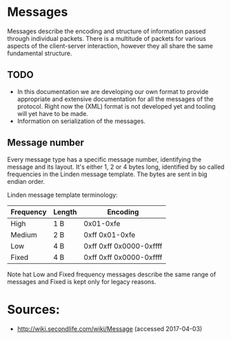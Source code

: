 # Messages
Messages describe the encoding and structure of information passed through individual packets. There is a multitude of packets for various aspects of the client-server interaction, however they all share the same fundamental structure.

## TODO
* In this documentation we are developing our own format to provide appropriate and extensive documentation for all the messages of the protocol. Right now the (XML) format is not developed yet and tooling will yet have to be made.
* Information on serialization of the messages.

## Message number
Every message type has a specific message number, identifying the message and its layout.
It's either 1, 2 or 4 bytes long, identified by so called frequencies in the Linden message template.
The bytes are sent in big endian order.

Linden message template terminology:

| Frequency | Length | Encoding                |
| --------- | ------ | ----------------------- |
| High      | 1 B    | 0x01-0xfe               |
| Medium    | 2 B    | 0xff 0x01-0xfe          |
| Low       | 4 B    | 0xff 0xff 0x0000-0xffff |
| Fixed     | 4 B    | 0xff 0xff 0x0000-0xffff |

Note hat Low and Fixed frequency messages describe the same range of messages and Fixed is kept only for legacy reasons.

# Sources:
* http://wiki.secondlife.com/wiki/Message (accessed 2017-04-03)
